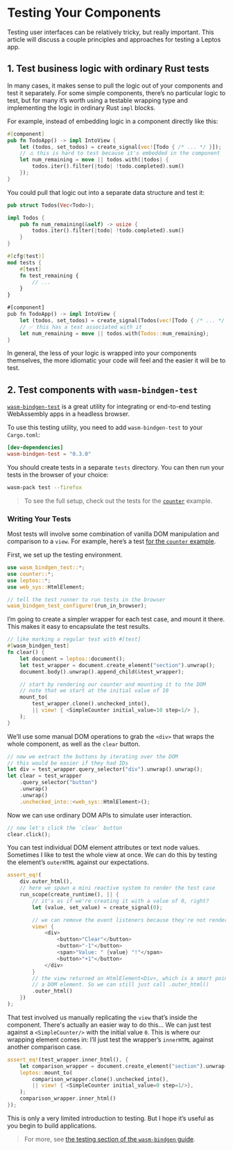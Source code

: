 # Testing Your Components

Testing user interfaces can be relatively tricky, but really important. This article
will discuss a couple principles and approaches for testing a Leptos app.

## 1. Test business logic with ordinary Rust tests

In many cases, it makes sense to pull the logic out of your components and test
it separately. For some simple components, there’s no particular logic to test, but
for many it’s worth using a testable wrapping type and implementing the logic in
ordinary Rust `impl` blocks.

For example, instead of embedding logic in a component directly like this:

```rust
#[component]
pub fn TodoApp() -> impl IntoView {
    let (todos, set_todos) = create_signal(vec![Todo { /* ... */ }]);
    // ⚠️ this is hard to test because it's embedded in the component
    let num_remaining = move || todos.with(|todos| {
        todos.iter().filter(|todo| !todo.completed).sum()
    });
}
```

You could pull that logic out into a separate data structure and test it:

```rust
pub struct Todos(Vec<Todo>);

impl Todos {
    pub fn num_remaining(&self) -> usize {
        todos.iter().filter(|todo| !todo.completed).sum()
    }
}

#[cfg(test)]
mod tests {
    #[test]
    fn test_remaining {
        // ...
    }
}

#[component]
pub fn TodoApp() -> impl IntoView {
    let (todos, set_todos) = create_signal(Todos(vec![Todo { /* ... */ }]));
    // ✅ this has a test associated with it
    let num_remaining = move || todos.with(Todos::num_remaining);
}
```

In general, the less of your logic is wrapped into your components themselves, the
more idiomatic your code will feel and the easier it will be to test.

## 2. Test components with `wasm-bindgen-test`

[`wasm-bindgen-test`](https://crates.io/crates/wasm-bindgen-test) is a great utility
for integrating or end-to-end testing WebAssembly apps in a headless browser.

To use this testing utility, you need to add `wasm-bindgen-test` to your `Cargo.toml`:

```toml
[dev-dependencies]
wasm-bindgen-test = "0.3.0"
```

You should create tests in a separate `tests` directory. You can then run your tests in the browser of your choice:

```bash
wasm-pack test --firefox
```

> To see the full setup, check out the tests for the [`counter`](https://github.com/leptos-rs/leptos/tree/main/examples/counter) example.

### Writing Your Tests

Most tests will involve some combination of vanilla DOM manipulation and comparison to a `view`. For example, here’s a test [for the
`counter` example](https://github.com/leptos-rs/leptos/blob/main/examples/counter/tests/web.rs).

First, we set up the testing environment.

```rust
use wasm_bindgen_test::*;
use counter::*;
use leptos::*;
use web_sys::HtmlElement;

// tell the test runner to run tests in the browser
wasm_bindgen_test_configure!(run_in_browser);
```

I’m going to create a simpler wrapper for each test case, and mount it there.
This makes it easy to encapsulate the test results.

```rust
// like marking a regular test with #[test]
#[wasm_bindgen_test]
fn clear() {
    let document = leptos::document();
    let test_wrapper = document.create_element("section").unwrap();
    document.body().unwrap().append_child(&test_wrapper);

    // start by rendering our counter and mounting it to the DOM
    // note that we start at the initial value of 10
    mount_to(
        test_wrapper.clone().unchecked_into(),
        || view! { <SimpleCounter initial_value=10 step=1/> },
    );
}
```

We’ll use some manual DOM operations to grab the `<div>` that wraps
the whole component, as well as the `clear` button.

```rust
// now we extract the buttons by iterating over the DOM
// this would be easier if they had IDs
let div = test_wrapper.query_selector("div").unwrap().unwrap();
let clear = test_wrapper
    .query_selector("button")
    .unwrap()
    .unwrap()
    .unchecked_into::<web_sys::HtmlElement>();
```

Now we can use ordinary DOM APIs to simulate user interaction.

```rust
// now let's click the `clear` button
clear.click();
```

You can test individual DOM element attributes or text node values. Sometimes
I like to test the whole view at once. We can do this by testing the element’s
`outerHTML` against our expectations.

```rust
assert_eq!(
    div.outer_html(),
    // here we spawn a mini reactive system to render the test case
    run_scope(create_runtime(), || {
        // it's as if we're creating it with a value of 0, right?
        let (value, set_value) = create_signal(0);

        // we can remove the event listeners because they're not rendered to HTML
        view! {
            <div>
                <button>"Clear"</button>
                <button>"-1"</button>
                <span>"Value: " {value} "!"</span>
                <button>"+1"</button>
            </div>
        }
        // the view returned an HtmlElement<Div>, which is a smart pointer for
        // a DOM element. So we can still just call .outer_html()
        .outer_html()
    })
);
```

That test involved us manually replicating the `view` that’s inside the component.
There's actually an easier way to do this... We can just test against a `<SimpleCounter/>`
with the initial value `0`. This is where our wrapping element comes in: I’ll just test
the wrapper’s `innerHTML` against another comparison case.

```rust
assert_eq!(test_wrapper.inner_html(), {
    let comparison_wrapper = document.create_element("section").unwrap();
    leptos::mount_to(
        comparison_wrapper.clone().unchecked_into(),
        || view! { <SimpleCounter initial_value=0 step=1/>},
    );
    comparison_wrapper.inner_html()
});
```

This is only a very limited introduction to testing. But I hope it’s useful as you begin to build applications.

> For more, see [the testing section of the `wasm-bindgen` guide](https://rustwasm.github.io/wasm-bindgen/wasm-bindgen-test/index.html#testing-on-wasm32-unknown-unknown-with-wasm-bindgen-test).
